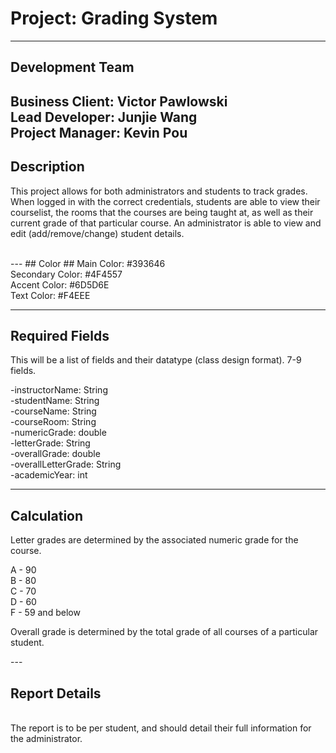# Project:  Grading System #

---
## Development Team ##
Business Client: Victor Pawlowski
<br/>
Lead Developer: Junjie Wang
<br/>
Project Manager: Kevin Pou
<br/>
---
## Description ##
This project allows for both administrators and students to track grades. When logged in with the correct credentials, students are able to view
their courselist, the rooms that the courses are being taught at, as well as their current grade of that particular course. An administrator is
able to view and edit (add/remove/change) student details. 

<br/>
---
## Color ##
Main Color:  #393646 <br/>
Secondary Color: #4F4557 <br/>
Accent Color:  #6D5D6E <br/>
Text Color: #F4EEE <br/>

---
## Required Fields ##
This will be a list of fields and their datatype (class design format).  7-9 fields.

-instructorName: String </br>
-studentName: String</br>
-courseName: String</br>
-courseRoom: String</br>
-numericGrade: double</br>
-letterGrade: String</br>
-overallGrade: double</br>
-overallLetterGrade: String</br>
-academicYear: int</br>

---
## Calculation ##

Letter grades are determined by the associated numeric grade for the course. 


A - 90 </br>
B - 80 </br>
C - 70 </br>
D - 60 </br>
F - 59 and below</br>

Overall grade is determined by the total grade of all courses of a particular student.

---</br>

## Report Details ##
</br>
The report is to be per student, and should detail their full information for the administrator. 
</br>
